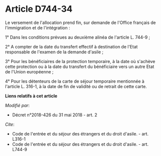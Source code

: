 # Article D744-34

Le versement de l'allocation prend fin, sur demande de l'Office français de l'immigration et de l'intégration : 

1° Dans les conditions prévues au deuxième alinéa de l'article L. 744-9 ; 

2° A compter de la date du transfert effectif à destination de l'Etat responsable de l'examen de la demande d'asile ; 

3° Pour les bénéficiaires de la protection temporaire, à la date où s'achève cette protection ou à la date du transfert du
bénéficiaire vers un autre Etat de l'Union européenne ; 

4° Pour les détenteurs de la carte de séjour temporaire mentionnée à l'article L. 316-1, à la date de fin de validité ou de
retrait de cette carte.

**Liens relatifs à cet article**

_Modifié par_:

  - Décret n°2018-426 du 31 mai 2018 - art. 2

_Cite_:

  - Code de l'entrée et du séjour des étrangers et du droit d'asile. - art. L316-1
  - Code de l'entrée et du séjour des étrangers et du droit d'asile. - art. L744-9

